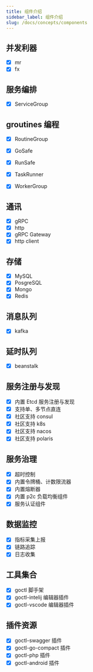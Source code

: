 ```yaml
---
title: 组件介绍
sidebar_label: 组件介绍
slug: /docs/concepts/components
---
```


## 并发利器
 - [x] mr
 - [x] fx

## 服务编排
 - [x] ServiceGroup

## groutines 编程
- [x] RoutineGroup
- [x] GoSafe
- [x] RunSafe
- [x] TaskRunner
- [x] WorkerGroup


## 通讯
- [x] gRPC
- [x] http
- [x] gRPC Gateway
- [x] http client

## 存储
- [x] MySQL
- [x] PosgreSQL
- [x] Mongo
- [x] Redis

## 消息队列
- [x] kafka

## 延时队列
- [x] beanstalk

## 服务注册与发现

- [x] 内置 Etcd 服务注册与发现
- [x] 支持单、多节点直连
- [x] 社区支持 consul
- [x] 社区支持 k8s
- [x] 社区支持 nacos
- [x] 社区支持 polaris

## 服务治理

- [x] 超时控制
- [x] 内置令牌桶、计数限流器
- [x] 内置熔断器
- [x] 内置 p2c 负载均衡组件
- [x] 服务认证组件

## 数据监控

- [x] 指标采集上报
- [x] 链路追踪
- [x] 日志收集

## 工具集合

- [x] goctl 脚手架
- [x] goctl-intelij 编辑器插件
- [x] goctl-vscode 编辑器插件

## 插件资源

- [x] goctl-swagger 插件
- [x] goctl-go-compact 插件
- [x] goctl-php 插件
- [x] goctl-android 插件
